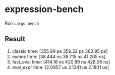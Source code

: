# expression-bench

Run `cargo bench`

## Result
1. classic      time:   [355.99 ps 359.32 ps 362.95 ps]
2. exmex        time:   [38.444 ns 39.715 ns 41.205 ns]
3. fast_eval    time:   [414.16 ns 420.89 ns 428.06 ns]
4. eval_expr    time:   [2.0957 us 2.1341 us 2.1801 us]

